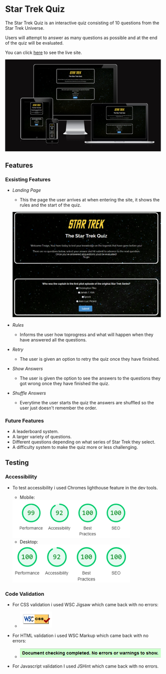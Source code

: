 # Star Trek Quiz

The Star Trek Quiz is an interactive quiz consisting of 10 questions from the Star Trek Universe.

Users will attempt to answer as many questions as possible and at the end of the quiz will be evaluated.

You can click [here](https://d-claffey-code-institute.github.io/PP2--Star-Trek-Quiz-2/) to see the live site.

![Responsive Mockup](assets/images/am_i_responsive.png)

## Features

### Exsisting Features

- _Landing Page_
  - This the page the user arrives at when entering the site, it shows the rules and the start of the quiz.
  
  ![Landing Page](assets/images/landing_page.png)
    
    

- _Rules_ 
  - Informs the user how toprogress and what will happen when they have answered all the questions.

- _Retry_
  - The user is given an option to retry the quiz once they have finished.

- _Show Answers_
  - The user is given the option to see the answers to the questions they got wrong once they have finished the quiz.

- _Shuffle Answers_
  - Everytime the user starts the quiz the answers are shuffled so the user just doesn't remember the order.

### Future Features

- A leaderboard system.
- A larger variety of questions.
- Different questions depending on what series of Star Trek they select.
- A difficulty system to make the quiz more or less challenging.

## Testing

### Accessibility

- To test accessibility i used Chromes lighthouse feature in the dev tools.

  - Mobile:

  <img src="assets/images/lighthouse_mobile.png" width = "380px" alt="lighthouse_mobile">

  - Desktop:

  <img src="assets/images/lighthouse_desktop.png" width = "380px" alt="lighthouse_desktop">

### Code Validation

- For CSS validation i used WSC Jigsaw which came back with no errors: 
  - ![css_vaidation](assets/images/css_validation.png)

- For HTML validation i used WSC Markup which came back with no errors:
  - ![html_validation](assets/images/html_validation.png)

- For Javascript validation I used JSHint which came back with no errors.


